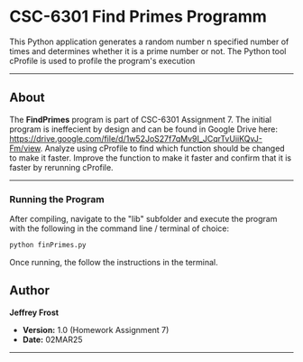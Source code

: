 # CSC-6301 Find Primes Programm

This Python application generates a random number n specified number of times and determines whether it is a prime number or not.  The Python tool cProfile is used to profile the program's execution

---

## About

The **FindPrimes** program is part of CSC-6301 Assignment 7.  The initial program is ineffecient by design and can be found in Google Drive here:  https://drive.google.com/file/d/1w52JoS27f7qMv9I_JCqrTvUiiKQvJ-Fm/view.  Analyze using cProfile to find which function should be changed to make it faster.  Improve the function to make it faster and confirm that it is faster by rerunning cProfile.

---

### Running the Program

After compiling, navigate to the "lib" subfolder and execute the program with the following in the command line / terminal of choice:

```bash
python finPrimes.py
```
Once running, the follow the instructions in the terminal.

## Author

**Jeffrey Frost**

- **Version:** 1.0 (Homework Assignment 7)
- **Date:** 02MAR25

---